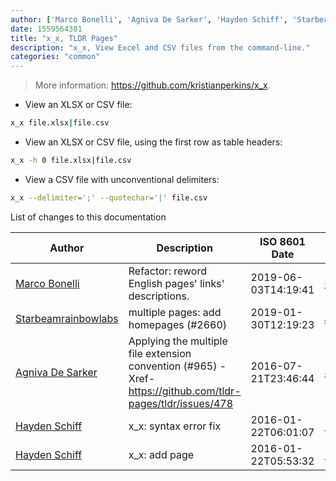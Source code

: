 ```yaml
---
author: ['Marco Bonelli', 'Agniva De Sarker', 'Hayden Schiff', 'Starbeamrainbowlabs']
date: 1559564381
title: "x_x, TLDR Pages"
description: "x_x, View Excel and CSV files from the command-line."
categories: "common"
---
```

> More information: <https://github.com/kristianperkins/x_x>.

- View an XLSX or CSV file:

```bash
x_x file.xlsx|file.csv
```

- View an XLSX or CSV file, using the first row as table headers:

```bash
x_x -h 0 file.xlsx|file.csv
```

- View a CSV file with unconventional delimiters:

```bash
x_x --delimiter=';' --quotechar='|' file.csv
```
List of changes to this documentation


Author | Description | ISO 8601 Date | GitHub link
------|-----|-----|-----
[Marco Bonelli](mailto:marco@mebeim.net) | Refactor: reword English pages' links' descriptions. | 2019-06-03T14:19:41 | [66abb98ce935](https://github.com/tldr-pages/tldr/commit/66abb98ce935c0f4516bf30c4d6da72180d5a3ab)
[Starbeamrainbowlabs](mailto:sbrl@starbeamrainbowlabs.com) | multiple pages: add homepages (#2660) | 2019-01-30T12:19:23 | [a19866e88add](https://github.com/tldr-pages/tldr/commit/a19866e88addb239484637579b17e7c6ea9b53aa)
[Agniva De Sarker](mailto:agnivade@yahoo.co.in) | Applying the multiple file extension convention (#965) - Xref- https://github.com/tldr-pages/tldr/issues/478 | 2016-07-21T23:46:44 | [47dc50bd0285](https://github.com/tldr-pages/tldr/commit/47dc50bd02853de60694c8fc3b0ae907a04a2aed)
[Hayden Schiff](mailto:oxguy3@gmail.com) | x_x: syntax error fix | 2016-01-22T06:01:07 | [1a7f339019a0](https://github.com/tldr-pages/tldr/commit/1a7f339019a0645ce34f9650cf758afda396b976)
[Hayden Schiff](mailto:oxguy3@gmail.com) | x_x: add page | 2016-01-22T05:53:32 | [1ee2283f3783](https://github.com/tldr-pages/tldr/commit/1ee2283f37835ac458f1186ecb33d118fc66aef7)

